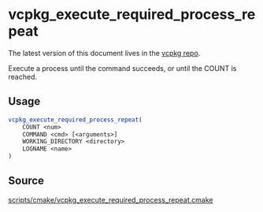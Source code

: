# vcpkg_execute_required_process_repeat

The latest version of this document lives in the [vcpkg repo](https://github.com/Microsoft/vcpkg/blob/master/maintainers/vcpkg_execute_required_process_repeat.md).

Execute a process until the command succeeds, or until the COUNT is reached.

## Usage
```cmake
vcpkg_execute_required_process_repeat(
    COUNT <num>
    COMMAND <cmd> [<arguments>]
    WORKING_DIRECTORY <directory>
    LOGNAME <name>
)
```

## Source
[scripts/cmake/vcpkg\_execute\_required\_process\_repeat.cmake](https://github.com/Microsoft/vcpkg/blob/master/scripts/cmake/vcpkg_execute_required_process_repeat.cmake)
